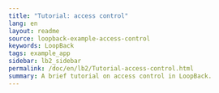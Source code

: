 ```yaml
---
title: "Tutorial: access control"
lang: en
layout: readme
source: loopback-example-access-control
keywords: LoopBack
tags: example_app
sidebar: lb2_sidebar
permalink: /doc/en/lb2/Tutorial-access-control.html
summary: A brief tutorial on access control in LoopBack.
---
```

